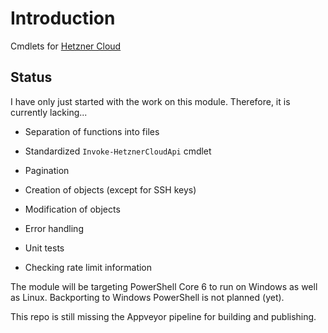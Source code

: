 # Introduction

Cmdlets for [Hetzner Cloud](https://www.hetzner.com/cloud)

## Status

I have only just started with the work on this module. Therefore, it is currently lacking...

- Separation of functions into files

- Standardized `Invoke-HetznerCloudApi` cmdlet

- Pagination

- Creation of objects (except for SSH keys)

- Modification of objects

- Error handling

- Unit tests

- Checking rate limit information

The module will be targeting PowerShell Core 6 to run on Windows as well as Linux. Backporting to Windows PowerShell is not planned (yet). 

This repo is still missing the Appveyor pipeline for building and publishing.